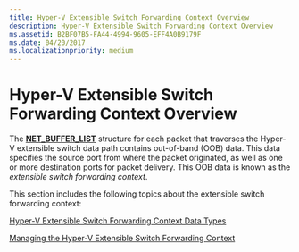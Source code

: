 ```yaml
---
title: Hyper-V Extensible Switch Forwarding Context Overview
description: Hyper-V Extensible Switch Forwarding Context Overview
ms.assetid: B2BF07B5-FA44-4994-9605-EFF4A0B9179F
ms.date: 04/20/2017
ms.localizationpriority: medium
---
```


# Hyper-V Extensible Switch Forwarding Context Overview


The [**NET\_BUFFER\_LIST**](https://docs.microsoft.com/windows-hardware/drivers/ddi/content/ndis/ns-ndis-_net_buffer_list) structure for each packet that traverses the Hyper-V extensible switch data path contains out-of-band (OOB) data. This data specifies the source port from where the packet originated, as well as one or more destination ports for packet delivery. This OOB data is known as the *extensible switch forwarding context*.

This section includes the following topics about the extensible switch forwarding context:

[Hyper-V Extensible Switch Forwarding Context Data Types](hyper-v-extensible-switch-forwarding-context-data-types.md)

[Managing the Hyper-V Extensible Switch Forwarding Context](managing-the-hyper-v-extensible-switch-forwarding-context.md)

 

 





